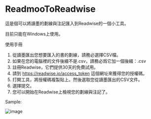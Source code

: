 # ReadmooToReadwise
這是個可以將讀墨的劃線與注記匯入到Readwise的一個小工具。

目前只能在Windows上使用。

使用手冊

1. 從讀墨匯出您想要匯入的書的劃線，請務必選擇CSV檔。
2. 如果在您的電腦裡的文件後綴不是.csv，請務必爲它加一個後綴：.csv
3. 註冊Readwise，它們提供30天的免費試用。
4. 請到 https://readwise.io/access_token 這個網址來獲得您的授權碼。
5. 打開工具，將授權碼複製貼上。然後選取您從讀墨匯出的CSV文件。
6. 選擇提交。
7. 您可以開始在Readwise上檢視您的劃線與注記了。

Sample:

![image](https://user-images.githubusercontent.com/22808270/132120413-db4018ab-0a2e-49f3-b814-1d31ba14430c.png)

